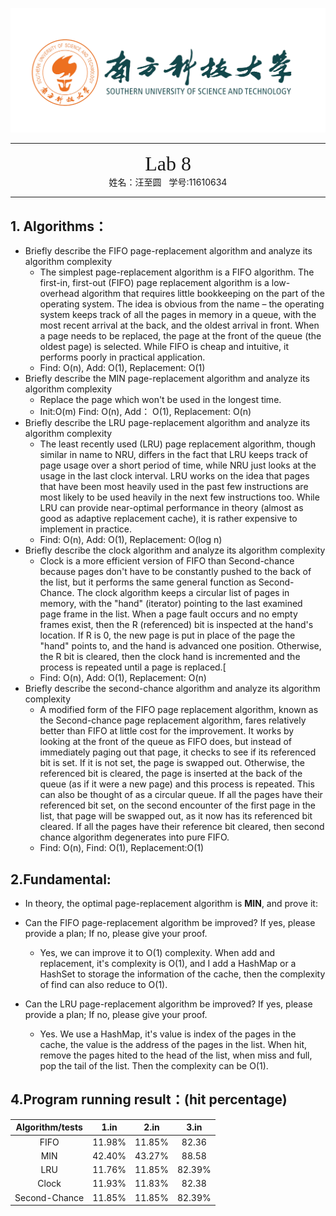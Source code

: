 ![](../_v_images/The_Logo_Of_Sustc.png)

---

<center><font face="Source Code Variable" size="6">Lab 8</font></center>
<center>姓名：汪至圆 &nbsp; 学号:11610634</center>

---

## 1. Algorithms：

- Briefly describe the FIFO page-replacement algorithm and analyze its algorithm complexity
  - The simplest page-replacement algorithm is a FIFO algorithm. The first-in, first-out (FIFO) page replacement algorithm is a low-overhead algorithm that requires little bookkeeping on the part of the operating system. The idea is obvious from the name – the operating system keeps track of all the pages in memory in a queue, with the most recent arrival at the back, and the oldest arrival in front. When a page needs to be replaced, the page at the front of the queue (the oldest page) is selected. While FIFO is cheap and intuitive, it performs poorly in practical application.
  - Find: O(n), Add: O(1), Replacement: O(1)
- Briefly describe the MIN page-replacement algorithm and analyze its algorithm complexity
  - Replace the page which won't be used in the longest time.
  - Init:O(m) Find: O(n), Add： O(1), Replacement: O(n)
- Briefly describe the LRU page-replacement algorithm and analyze its algorithm complexity
  - The least recently used (LRU) page replacement algorithm, though similar in name to NRU, differs in the fact that LRU keeps track of page usage over a short period of time, while NRU just looks at the usage in the last clock interval. LRU works on the idea that pages that have been most heavily used in the past few instructions are most likely to be used heavily in the next few instructions too. While LRU can provide near-optimal performance in theory (almost as good as adaptive replacement cache), it is rather expensive to implement in practice.
  - Find: O(n), Add: O(1), Replacement: O(log n)
- Briefly describe the clock algorithm and analyze its algorithm complexity
  - Clock is a more efficient version of FIFO than Second-chance because pages don't have to be constantly pushed to the back of the list, but it performs the same general function as Second-Chance. The clock algorithm keeps a circular list of pages in memory, with the "hand" (iterator) pointing to the last examined page frame in the list. When a page fault occurs and no empty frames exist, then the R (referenced) bit is inspected at the hand's location. If R is 0, the new page is put in place of the page the "hand" points to, and the hand is advanced one position. Otherwise, the R bit is cleared, then the clock hand is incremented and the process is repeated until a page is replaced.[
  - Find: O(n), Add: O(1), Replacement: O(n)
- Briefly describe the second-chance algorithm and analyze its algorithm complexity
  - A modified form of the FIFO page replacement algorithm, known as the Second-chance page replacement algorithm, fares relatively better than FIFO at little cost for the improvement. It works by looking at the front of the queue as FIFO does, but instead of immediately paging out that page, it checks to see if its referenced bit is set. If it is not set, the page is swapped out. Otherwise, the referenced bit is cleared, the page is inserted at the back of the queue (as if it were a new page) and this process is repeated. This can also be thought of as a circular queue. If all the pages have their referenced bit set, on the second encounter of the first page in the list, that page will be swapped out, as it now has its referenced bit cleared. If all the pages have their reference bit cleared, then second chance algorithm degenerates into pure FIFO.
  - Find: O(n), Find: O(1), Replacement:O(1)

## 2.Fundamental:

- In theory, the optimal page-replacement algorithm is **MIN**, and prove it:

- Can the FIFO page-replacement algorithm be improved? If yes, please provide a plan; If no, please give your proof.
  - Yes, we can improve it to O(1) complexity. When add and replacement, it's complexity is O(1), and I add a HashMap or a HashSet to storage the information of the cache, then the complexity of find can also reduce to O(1).
- Can the LRU page-replacement algorithm be improved? If yes, please provide a plan; If no, please give your proof.
  - Yes. We use a HashMap, it's value is index of the pages in the cache, the value is the address of the pages in the list. When hit, remove the pages hited to the head of the list, when miss and full, pop the tail of the list. Then the complexity can be O(1).


##  4.Program running result：(hit percentage)

|Algorithm/tests|1.in|2.in|3.in|
|:--:|:--:|:--:|:--:|
|FIFO|11.98%|11.85%|82.36|
|MIN|42.40%|43.27%|88.58|
|LRU|11.76%|11.85%|82.39%|
|Clock|11.93%|11.83%|82.38|
|Second-Chance|11.85%|11.85%|82.39%|